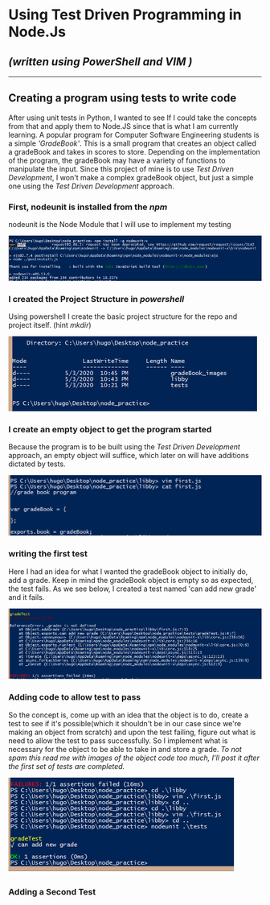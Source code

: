 
# Using Test Driven Programming in Node.Js
*(written using **PowerShell** and **VIM** )*
---
---

## Creating a program using tests to write code
After using unit tests in Python, I wanted to see If I could take the concepts from that and apply them to Node.JS since that is what I am currently learning.
A popular program for Computer Software Engineering students is a simple *'GradeBook'*. This is a small program that creates an object called a gradeBook and takes in scores to store. Depending on the implementation of the program, the gradeBook may have a variety of functions to manipulate the input. 
Since this project of mine is to use *Test Driven Development*, I won't make a complex gradeBook object, but just a simple one using the *Test Driven Development* approach.

### First, **nodeunit** is installed from the *npm* 
nodeunit is the Node Module that I will use to implement my testing

![nodeunit](https://github.com/r0meroh/unit_testing_with_NodeJs/blob/master/node_practice/gradeBook_images/install_nodeUnit.PNG)


### I created the **Project Structure** in *powershell*
Using powershell I create the basic project structure for the repo and project itself. (hint *mkdir*)


![structure](https://github.com/r0meroh/unit_testing_with_NodeJs/blob/master/node_practice/gradeBook_images/making_project_structure.PNG)

### I create an empty object to get the program started
Because the program is to be built using the *Test Driven Development* approach, an empty object will suffice, which later on will have additions dictated by tests.

![empty](https://github.com/r0meroh/unit_testing_with_NodeJs/blob/master/node_practice/gradeBook_images/empty_initial_object.PNG)

### writing the first test
Here I had an idea for what I wanted the gradeBook object to initially do, add a grade. Keep in mind the gradeBook object is empty so as expected, the test fails. As we see below, I created a test named 'can add new grade' and it fails.

![first_fail](https://github.com/r0meroh/unit_testing_with_NodeJs/blob/master/node_practice/gradeBook_images/fail_on_purpose_two.PNG)

### Adding code to allow test to pass
So the concept is, come up with an idea that the object is to do, create a test to see if it's possible(which it shouldn't be in our case since we're making an object from scratch) and upon the test failing, figure out what is need to allow the test to pass successfully. 
So I implement what is necessary for the object to be able to take in and store a grade.
*To not spam this read me with images of the object code too much, I'll post it after the first set of tests are completed.*


![first](https://github.com/r0meroh/unit_testing_with_NodeJs/blob/master/node_practice/gradeBook_images/test_successful_after_first_change.PNG)

### Adding a Second Test
